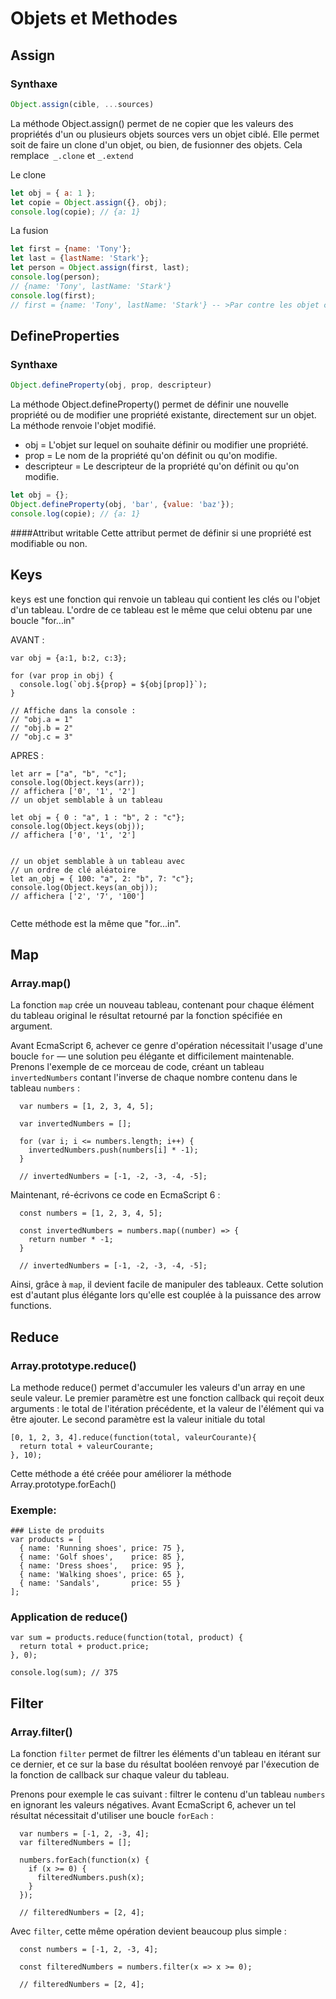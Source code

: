 # Objets et Methodes


## Assign
### Synthaxe
```javascript
Object.assign(cible, ...sources)
`````

La méthode Object.assign() permet de ne copier que les valeurs des 
propriétés d'un ou plusieurs objets sources vers un objet ciblé. Elle permet soit de faire un
clone d'un objet, ou bien, de fusionner des objets. Cela remplace` _.clone` et `_.extend`

Le clone 
```javascript
let obj = { a: 1 };
let copie = Object.assign({}, obj);
console.log(copie); // {a: 1}
```

La fusion
```javascript
let first = {name: 'Tony'};
let last = {lastName: 'Stark'};
let person = Object.assign(first, last);
console.log(person);
// {name: 'Tony', lastName: 'Stark'}
console.log(first);
// first = {name: 'Tony', lastName: 'Stark'} -- >Par contre les objet ciblés sont modifiés.
```
## DefineProperties
### Synthaxe
```javascript
Object.defineProperty(obj, prop, descripteur)
```
La méthode Object.defineProperty() permet de définir une nouvelle propriété ou de 
modifier une propriété existante, directement sur un objet. La méthode renvoie l'objet 
modifié. 
* obj = L'objet sur lequel on souhaite définir ou modifier une propriété.
* prop = Le nom de la propriété qu'on définit ou qu'on modifie.
* descripteur = Le descripteur de la propriété qu'on définit ou qu'on modifie.

```javascript
let obj = {};
Object.defineProperty(obj, 'bar', {value: 'baz'});
console.log(copie); // {a: 1}
```
####Attribut writable
Cette attribut permet de définir si une propriété est modifiable ou non.



## Keys

<kbd>keys</kbd> est une fonction qui renvoie un tableau qui contient les clés ou l'objet d'un tableau.
L'ordre de ce tableau est le même que celui obtenu par une boucle "for...in"

AVANT : 

```
var obj = {a:1, b:2, c:3};
    
for (var prop in obj) {
  console.log(`obj.${prop} = ${obj[prop]}`);
}

// Affiche dans la console :
// "obj.a = 1"
// "obj.b = 2"
// "obj.c = 3"

```

APRES : 

```
let arr = ["a", "b", "c"];
console.log(Object.keys(arr));
// affichera ['0', '1', '2']
// un objet semblable à un tableau

```

```
let obj = { 0 : "a", 1 : "b", 2 : "c"};
console.log(Object.keys(obj));
// affichera ['0', '1', '2']

```

```

// un objet semblable à un tableau avec
// un ordre de clé aléatoire
let an_obj = { 100: "a", 2: "b", 7: "c"};
console.log(Object.keys(an_obj));
// affichera ['2', '7', '100']


```

Cette méthode est la même que "for...in".


## Map

### Array.map()

La fonction `map` crée un nouveau tableau, contenant pour chaque élément du tableau original le résultat retourné par la fonction spécifiée en argument.

Avant EcmaScript 6, achever ce genre d'opération nécessitait l'usage d'une boucle `for` — une solution peu élégante et difficilement maintenable. Prenons l'exemple de ce morceau de code, créant un tableau `invertedNumbers` contant l'inverse de chaque nombre contenu dans le tableau `numbers` :

```
  var numbers = [1, 2, 3, 4, 5];
  
  var invertedNumbers = [];

  for (var i; i <= numbers.length; i++) {
    invertedNumbers.push(numbers[i] * -1);
  }

  // invertedNumbers = [-1, -2, -3, -4, -5];
```

Maintenant, ré-écrivons ce code en EcmaScript 6 :

```
  const numbers = [1, 2, 3, 4, 5];

  const invertedNumbers = numbers.map((number) => {
    return number * -1;
  }

  // invertedNumbers = [-1, -2, -3, -4, -5];
```

Ainsi, grâce à `map`, il devient facile de manipuler des tableaux. Cette solution est d'autant plus élégante lors qu'elle est couplée à la puissance des arrow functions.



## Reduce

### Array.prototype.reduce()

La methode reduce() permet d'accumuler les valeurs d'un array en une seule valeur.
Le premier paramètre est une fonction callback qui reçoit deux arguments : le total de l'itération précédente, et la valeur de l'élément qui va être ajouter.
Le second paramètre est la valeur initiale du total

```
[0, 1, 2, 3, 4].reduce(function(total, valeurCourante){
  return total + valeurCourante;
}, 10);
```

Cette méthode a été créée pour améliorer la méthode Array.prototype.forEach()

### Exemple:

```
### Liste de produits
var products = [
  { name: 'Running shoes', price: 75 },
  { name: 'Golf shoes',    price: 85 },
  { name: 'Dress shoes',   price: 95 },
  { name: 'Walking shoes', price: 65 },
  { name: 'Sandals',       price: 55 }
];
```

### Application de reduce()

```
var sum = products.reduce(function(total, product) {
  return total + product.price;
}, 0);

console.log(sum); // 375
```

## Filter

### Array.filter()

La fonction `filter` permet de filtrer les éléments d'un tableau en itérant sur ce dernier, et ce sur la base du résultat booléen renvoyé par l'éxecution de la fonction de callback sur chaque valeur du tableau. 

Prenons pour exemple le cas suivant : filtrer le contenu d'un tableau `numbers` en ignorant les valeurs négatives. Avant EcmaScript 6, achever un tel résultat nécessitait d'utiliser une boucle `forEach` :

```
  var numbers = [-1, 2, -3, 4];
  var filteredNumbers = [];
  
  numbers.forEach(function(x) {
    if (x >= 0) {
      filteredNumbers.push(x);
    }
  });

  // filteredNumbers = [2, 4];
```

Avec `filter`, cette même opération devient beaucoup plus simple :

```
  const numbers = [-1, 2, -3, 4];

  const filteredNumbers = numbers.filter(x => x >= 0);

  // filteredNumbers = [2, 4];
```

